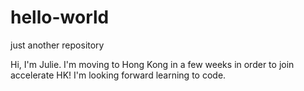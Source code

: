 # hello-world
just another repository

Hi, I'm Julie. I'm moving to Hong Kong in a few weeks in order to join accelerate HK! 
I'm looking forward learning to code. 
